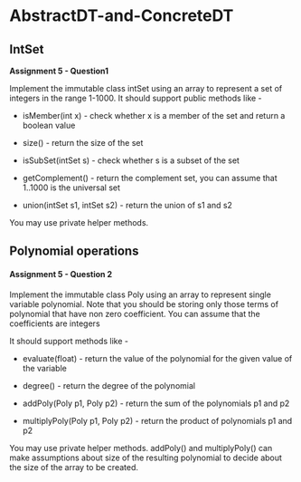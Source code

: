 # AbstractDT-and-ConcreteDT

## IntSet
**Assignment 5 - Question1**

Implement the immutable class intSet using an array to represent a set of integers in the range 1-1000. It should support public methods like - 

* isMember(int x) - check whether x is a member of the set and return a boolean value

* size() - return the size of the set

* isSubSet(intSet s) - check whether s is a subset of the set

* getComplement()  - return the complement set, you can assume that 1..1000 is the universal set

* union(intSet s1, intSet s2) - return the union of s1 and s2

You may use private helper methods. 


## Polynomial operations
#### Assignment 5 - Question 2

Implement the immutable class Poly using an array to represent single variable polynomial. Note that you should be storing only those terms of polynomial that have non zero coefficient. You can assume that the coefficients are integers

It should support methods like - 

* evaluate(float) - return the value of the polynomial for the given value of the variable

* degree() - return the degree of the polynomial

* addPoly(Poly p1, Poly p2) - return the sum of the polynomials p1 and p2

* multiplyPoly(Poly p1, Poly p2) - return the product of polynomials p1 and p2

You may use private helper methods. addPoly() and multiplyPoly() can make assumptions about size of the resulting polynomial to decide about the size of the array to be created.


